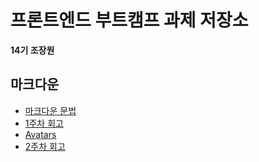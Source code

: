 # 프론트엔드 부트캠프 과제 저장소

**14기 조장원**

## 마크다운

- [마크다운 문법](./src/md/markdown.md)
- [1주차 회고](./src/md/week1-retrospect.md)
- [Avatars](./src/avatars/avatars.html)
- [2주차 회고](./src/md/week2-retrospect.md)
